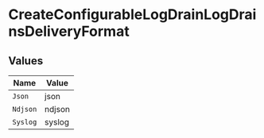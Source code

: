 # CreateConfigurableLogDrainLogDrainsDeliveryFormat


## Values

| Name     | Value    |
| -------- | -------- |
| `Json`   | json     |
| `Ndjson` | ndjson   |
| `Syslog` | syslog   |
